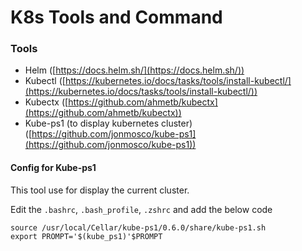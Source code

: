 # K8s Tools and Command

### Tools

- Helm ([https://docs.helm.sh/](https://docs.helm.sh/))
- Kubectl ([https://kubernetes.io/docs/tasks/tools/install-kubectl/](https://kubernetes.io/docs/tasks/tools/install-kubectl/))
- Kubectx ([https://github.com/ahmetb/kubectx](https://github.com/ahmetb/kubectx))
- Kube-ps1 (to display kubernetes cluster) ([https://github.com/jonmosco/kube-ps1](https://github.com/jonmosco/kube-ps1))

#### Config for Kube-ps1

This tool use for display the current cluster.

Edit the `.bashrc`, `.bash_profile`, `.zshrc` and add the below code

```text
source /usr/local/Cellar/kube-ps1/0.6.0/share/kube-ps1.sh
export PROMPT='$(kube_ps1)'$PROMPT
```



